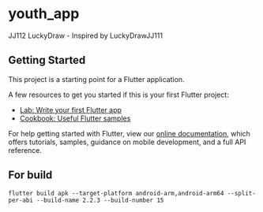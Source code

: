 # youth_app

JJ112 LuckyDraw - Inspired by LuckyDrawJJ111

## Getting Started

This project is a starting point for a Flutter application.

A few resources to get you started if this is your first Flutter project:

- [Lab: Write your first Flutter app](https://flutter.dev/docs/get-started/codelab)
- [Cookbook: Useful Flutter samples](https://flutter.dev/docs/cookbook)

For help getting started with Flutter, view our
[online documentation](https://flutter.dev/docs), which offers tutorials,
samples, guidance on mobile development, and a full API reference.

## For build

```terminal
flutter build apk --target-platform android-arm,android-arm64 --split-per-abi --build-name 2.2.3 --build-number 15
```
